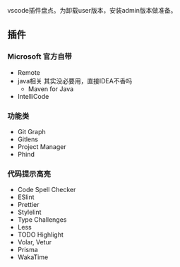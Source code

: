 vscode插件盘点。为卸载user版本，安装admin版本做准备。

## 插件
### Microsoft 官方自带
- Remote
- java相关 其实没必要用，直接IDEA不香吗
  - Maven for Java
- IntelliCode


### 功能类
- Git Graph
- Gitlens
- Project Manager
- Phind


### 代码提示高亮
- Code Spell Checker
- ESlint
- Prettier
- Stylelint
- Type Challenges
- Less
- TODO Highlight
- Volar, Vetur
- Prisma
- WakaTime

